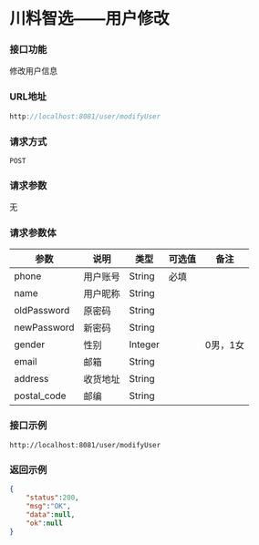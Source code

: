 # 川料智选——用户修改
### 接口功能

修改用户信息

### URL地址

```javascript
http://localhost:8081/user/modifyUser
```

### 请求方式

`POST`

### 请求参数

无

### 请求参数体

| 参数      | 说明                               | 类型      | 可选值       | 备注    |
|---------- |---------------------------------- |---------- |------------- |-------- |
|phone     | 用户账号 | String | 必填 | |
|name     | 用户昵称 | String |  | |
|oldPassword | 原密码 | String |  |  |
|newPassword | 新密码 | String |  |  |
|gender | 性别 | Integer |  | 0男，1女 |
|email | 邮箱 | String |  |  |
|address | 收货地址 | String |  |  |
|postal_code | 邮编 | String |  | |

### 接口示例

`http://localhost:8081/user/modifyUser`

### 返回示例

```json
{
    "status":200,
    "msg":"OK",
    "data":null,
    "ok":null
}
```
